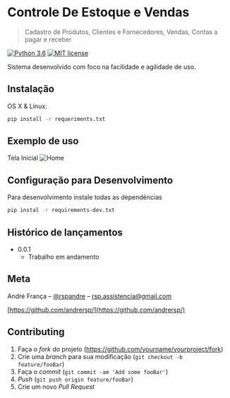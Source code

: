 
# Controle De Estoque e Vendas
> Cadastro de Produtos, Clientes e Fornecedores, Vendas, Contas a pagar e receber

 [![Python 3.6](https://img.shields.io/badge/Python-3.6-green.svg)](https://www.python.org/downloads/release/python-360/) [![MIT license](http://img.shields.io/badge/license-MIT-brightgreen.svg)](http://opensource.org/licenses/MIT)

Sistema desenvolvido com foco na facilidade e agilidade de uso.  




## Instalação

OS X & Linux:

```sh
pip install -r requeriments.txt
```

## Exemplo de uso

 Tela Inicial
![Home](https://photos.app.goo.gl/78cqoXdWbtYA8ThM9)


## Configuração para Desenvolvimento

Para desenvolvimento instale todas as dependências 

```sh
pip instal -r requirements-dev.txt
```

## Histórico de lançamentos

* 0.0.1
    * Trabalho em andamento

## Meta

André França – [@rspandre]([https://web.facebook.com/andrefrancarsp](https://web.facebook.com/andrefrancarsp)) – rsp.assistencia@gmail.com

[https://github.com/andrersp/](https://github.com/andrersp/)

## Contributing

1. Faça o _fork_ do projeto (<https://github.com/yourname/yourproject/fork>)
2. Crie uma _branch_ para sua modificação (`git checkout -b feature/fooBar`)
3. Faça o _commit_ (`git commit -am 'Add some fooBar'`)
4. _Push_ (`git push origin feature/fooBar`)
5. Crie um novo _Pull Request_



